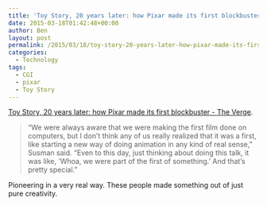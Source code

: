 ```yaml
---
title: 'Toy Story, 20 years later: how Pixar made its first blockbuster'
date: 2015-03-18T01:42:48+00:00
author: Ben
layout: post
permalink: /2015/03/18/toy-story-20-years-later-how-pixar-made-its-first-blockbuster/
categories:
  - Technology
tags:
  - CGI
  - pixar
  - Toy Story
---
```

[Toy Story, 20 years later: how Pixar made its first blockbuster - The Verge](http://www.theverge.com/2015/3/17/8229891/sxsw-2015-toy-story-pixar-making-of-20th-anniversary).

> &#8220;We were always aware that we were making the first film done on computers, but I don’t think any of us really realized that it was a first, like starting a new way of doing animation in any kind of real sense,&#8221; Susman said. &#8220;Even to this day, just thinking about doing this talk, it was like, &#8216;Whoa, we were part of the first of something.&#8217; And that&#8217;s pretty special.&#8221; 

Pioneering in a very real way. These people made something out of just pure creativity.
